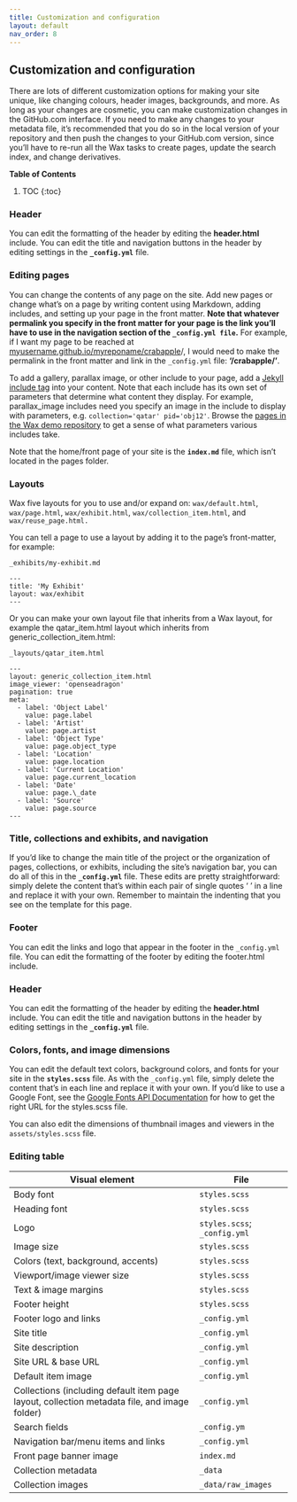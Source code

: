 ```yaml
---
title: Customization and configuration
layout: default
nav_order: 8
---
```

## **Customization and configuration**

There are lots of different customization options for making your site unique, like changing colours, header images, backgrounds, and more. As long as your changes are cosmetic, you can make customization changes in the GitHub.com interface. If you need to make any changes to your metadata file, it’s recommended that you do so in the local version of your repository and then push the changes to your GitHub.com version, since you’ll have to re-run all the Wax tasks to create pages, update the search index, and change derivatives.

**Table of Contents**
1. TOC
{:toc}

### **Header**

You can edit the formatting of the header by editing the **header.html** include. You can edit the title and navigation buttons in the header by editing settings in the **`_config.yml`** file.

### **Editing pages**

You can change the contents of any page on the site. Add new pages or change what’s on a page by writing content using Markdown, adding includes, and setting up your page in the front matter. **Note that whatever permalink you specify in the front matter for your page is the link you’ll have to use in the navigation section of the `_config.yml file`.** For example, if I want my page to be reached at [myusername.github.io/myreponame/crabapple](http://myusername.github.io/myreponame/crabapple)/, I would need to make the permalink in the front matter and link in the `_config.yml` file: **‘/crabapple/’**.

To add a gallery, parallax image, or other include to your page, add a [Jekyll include tag](https://jekyllrb.com/docs/includes/) into your content. Note that each include has its own set of parameters that determine what content they display. For example, parallax_image includes need you specify an image in the include to display with parameters, e.g. `collection='qatar' pid='obj12'`. Browse the [pages in the Wax demo repository](https://github.com/minicomp/wax) to get a sense of what parameters various includes take.

Note that the home/front page of your site is the **`index.md`** file, which isn’t located in the pages folder.

### Layouts
Wax five layouts for you to use and/or expand on: `wax/default.html`, `wax/page.html`, `wax/exhibit.html`, `wax/collection_item.html`, and `wax/reuse_page.html.`

You can tell a page to use a layout by adding it to the page’s front-matter, for example:
```
_exhibits/my-exhibit.md

---
title: 'My Exhibit'
layout: wax/exhibit
---
```

Or you can make your own layout file that inherits from a Wax layout, for example the qatar_item.html layout which inherits from generic_collection_item.html:
```
_layouts/qatar_item.html

---
layout: generic_collection_item.html
image_viewer: 'openseadragon'
pagination: true
meta:
  - label: 'Object Label'
    value: page.label
  - label: 'Artist'
    value: page.artist
  - label: 'Object Type'
    value: page.object_type
  - label: 'Location'
    value: page.location
  - label: 'Current Location'
    value: page.current_location
  - label: 'Date'
    value: page.\_date
  - label: 'Source'
    value: page.source
---
```
### **Title, collections and exhibits, and navigation**

If you’d like to change the main title of the project or the organization of pages, collections, or exhibits, including the site’s navigation bar, you can do all of this in the **`_config.yml`** file. These edits are pretty straightforward: simply delete the content that’s within each pair of single quotes ‘ ’ in a line and replace it with your own. Remember to maintain the indenting that you see on the template for this page.

### **Footer**

You can edit the links and logo that appear in the footer in the `_config.yml` file. You can edit the formatting of the footer by editing the footer.html include.

### **Header**

You can edit the formatting of the header by editing the **header.html** include. You can edit the title and navigation buttons in the header by editing settings in the **`_config.yml`** file.

### **Colors, fonts, and image dimensions**

You can edit the default text colors, background colors, and fonts for your site in the **`styles.scss`** file. As with the `_config.yml` file, simply delete the content that’s in each line and replace it with your own. If you’d like to use a Google Font, see the [Google Fonts API Documentation](https://developers.google.com/fonts/docs/getting_started) for how to get the right URL for the styles.scss file.

You can also edit the dimensions of thumbnail images and viewers in the `assets/styles.scss` file.

### **Editing table**

| Visual element | File |
| ----- | ----- |
| Body font | `styles.scss` |
| Heading font | `styles.scss` |
| Logo | `styles.scss`; `_config.yml` |
| Image size | `styles.scss` |
| Colors (text, background, accents) | `styles.scss` |
| Viewport/image viewer size | `styles.scss` |
| Text & image margins | `styles.scss` |
| Footer height | `styles.scss` |
| Footer logo and links | `_config.yml` |
| Site title | `_config.yml` |
| Site description | `_config.yml` |
| Site URL & base URL | `_config.yml` |
| Default item image | `_config.yml` |
| Collections (including default item page layout, collection metadata file, and image folder) | `_config.yml` |
| Search fields | `_config.ym` |
| Navigation bar/menu items and links | `_config.yml` |
| Front page banner image | `index.md` |
| Collection metadata | `_data` |
| Collection images | `_data/raw_images` |

